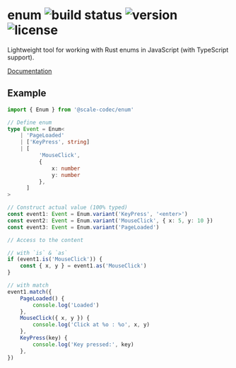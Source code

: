 # enum ![build status](https://img.shields.io/github/checks-status/soramitsu/scale-codec-js-library/master) ![version](https://img.shields.io/npm/v/@scale-codec/enum) ![license](https://img.shields.io/npm/l/@scale-codec/enum)

Lightweight tool for working with Rust enums in JavaScript (with TypeScript support).

[Documentation](https://soramitsu.github.io/scale-codec-js-library/guide/enum)

## Example

```ts
import { Enum } from '@scale-codec/enum'

// Define enum
type Event = Enum<
    | 'PageLoaded'
    | ['KeyPress', string]
    | [
          'MouseClick',
          {
              x: number
              y: number
          },
      ]
>

// Construct actual value (100% typed)
const event1: Event = Enum.variant('KeyPress', '<enter>')
const event2: Event = Enum.variant('MouseClick', { x: 5, y: 10 })
const event3: Event = Enum.variant('PageLoaded')

// Access to the content

// with `is` & `as`
if (event1.is('MouseClick')) {
    const { x, y } = event1.as('MouseClick')
}

// with match
event1.match({
    PageLoaded() {
        console.log('Loaded')
    },
    MouseClick({ x, y }) {
        console.log('Click at %o : %o', x, y)
    },
    KeyPress(key) {
        console.log('Key pressed:', key)
    },
})
```
